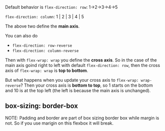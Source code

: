 Default behavior is `flex-direction: row`:
1->2->3->4->5

`flex-direction: column`:
1
|
2
|
3
|
4
|
5

The above two define the <b>main axis</b>.

You can also do 
 - `flex-direction: row-reverse`
 - `flex-direction: column-reverse`

Then with `flex-wrap: wrap` you define the <b>cross axis</b>. So in the case of the main axis goind right to left with default `flex-direction: row`, then the cross axis of `flex-wrap: wrap` is <b>top to bottom</b>.

But what happens when you update your cross axis to `flex-wrap: wrap-reverse`? Then your cross axis is <b>bottom to top</b>, so 1 starts on the bottom and 10 is at the top left (the left is because the main axis is unchanged). 

<h2>box-sizing: border-box</h2>

NOTE: Padding and border are part of box sizing border box while margin is not. So if you use marigin on this flexbox it will break.